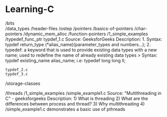 # Learning-C

/bits <br />
/data_types
/header-files
/ostep
/pointers
    /basics-of-pointers
    /char-pointers
    /dynamic_mem_alloc
    /function-pointers
        /1_simple_examples
        /typedef_func_ptr
            typdef_1.c
            Source: GeeksforGeeks
            Description:
          1. Syntax: typdef return_type (*alias_name)(parameter_types and numbers...);
          2. typedef: a keyword that is used to provide existing data types with a new name; used to redefine the name of already existing data types
        > Syntax: typdef existing_name alias_name;
        i.e:
          typedef long long ll;
          
    typdef_2.c
    typdef_3.c

/storage-classes

/threads
/1_simple_examples
  /simple_example1.c
    Source: "Multithreading in C" - geeksforgeeks
    Description:
      1) What is threading
      2) What are the differences between process and thread? 
      3) Why multithreading
      4) /simple_example1.c demonstrates a basic use of pthreads
